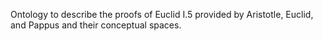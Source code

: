 Ontology to describe the proofs of Euclid I.5 provided by Aristotle, Euclid, and Pappus
and their conceptual spaces.